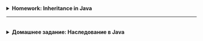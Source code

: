 <details style="padding-top: 18px">
  <summary><b>Homework: Inheritance in Java</b></summary>

## **Task: Implement Inheritance in Real-Life Scenarios**

### **Exercise Goals**
✔️ Learn to use **inheritance** to create a structured class hierarchy.  
✔️ Understand how to **avoid code duplication** and improve reusability.  
✔️ Learn how to **override methods** and use **`super`** to call parent class behavior.  
✔️ Implement **multilevel inheritance**, adding new functionality at each level.

---

## **Part 1: Basic Inheritance – Creating a Class Hierarchy**
🔹 In the first two exercises, create a **base class** and **inherit from it**.  
🔹 Each subclass should extend functionality by **adding new fields and methods**.

```java
// TODO: Create a base class `Animal` with fields `name` and `age`.
// 1. Implement a method `makeSound()` that prints a generic sound.
// 2. Create a subclass `Dog` that overrides `makeSound()` and prints "Bark!".
class Animal {
    private String name;
    private int age;
}
```

---

```java
// TODO: Create a base class `Vehicle` with fields `speed` and `capacity`.
// 1. Implement a method `move()` that prints "The vehicle is moving."
// 2. Create a subclass `Car` that overrides `move()` and prints "The car is driving."
class Vehicle {
    private int speed;
    private int capacity;
}
```

---

## **Part 2: Implementing Multilevel Inheritance**
🔹 In the following exercises, build a **chain of inheritance**, where each class extends the previous one.  
🔹 The final class should **combine functionalities** from all previous levels.

```java
// TODO: Implement a user hierarchy for an online learning platform.
// 1. `User` (base class) contains `username` and `email` fields.
// 2. `Student` extends `User` and adds `studentId`.
// 3. `PremiumStudent` extends `Student` and adds `membershipLevel`.
class User {
    private String username;
    private String email;
}
```

---

```java
// TODO: Implement a payment system hierarchy.
// 1. `PaymentMethod` (base class) contains `accountNumber` and `balance` fields.
// 2. `CreditCard` extends `PaymentMethod` and adds `creditLimit`.
// 3. `GoldCreditCard` extends `CreditCard` and adds `cashbackPercentage`.
class PaymentMethod {
    private String accountNumber;
    private double balance;
}
```

---

## **Part 3: Overriding Methods and Using `super`**
🔹 In these exercises, you need to **override methods** in child classes and use **`super`** to call the parent class method.

```java
// TODO: Override the `work()` method in subclasses and use `super`.
// 1. `Employee` (base class) has a `work()` method that prints "The employee is working."
// 2. `Manager` overrides `work()` and adds "Conducting meetings."
// 3. `Developer` overrides `work()` and adds "Writing code."
class Employee {
    private String name;
    private String position;
}
```

---

```java
// TODO: Override the `applyDiscount()` method and use `super.applyDiscount()`.
// 1. `Product` (base class) contains `name` and `price` fields.
// 2. `Electronics` overrides `applyDiscount()` to reduce the price by 10%.
// 3. `Clothing` overrides `applyDiscount()` to reduce the price by 20% if it's a seasonal sale.
class Product {
    private String name;
    private double price;
}
```

---

## **Instructions**
1. **Create classes** using **inheritance (`extends`)**, avoiding code duplication.
2. **Override methods**, adding specific behavior to subclasses.
3. **Use `super`** in overridden methods to retain parent class functionality.
4. **Build a multilevel hierarchy**, adding new properties and methods at each level.

🚀 **By completing this assignment, you will master key concepts of inheritance in Java!**
</details>

-----

<details style="padding-top: 18px">
  <summary><b>Домашнее задание: Наследование в Java</b></summary>

## **Задание: Реализация наследования в реальных сценариях**

### **Цели упражнения**
✔️ Научиться использовать **наследование** для создания логичной структуры классов.  
✔️ Понять, как **избежать дублирования кода** и **повысить его переиспользуемость**.  
✔️ Научиться **переопределять методы** и использовать **`super`** для вызова родительского поведения.  
✔️ Реализовать **многоуровневое наследование**, добавляя новый функционал на каждом уровне.

---

## **Часть 1: Базовое наследование – создание иерархии классов**
🔹 В первых двух заданиях необходимо создать **базовый класс** и **унаследовать от него**.  
🔹 Каждый подкласс должен расширять функциональность, добавляя **новые поля и методы**.

```java
// TODO: Создать базовый класс `Animal` с полями `name` и `age`.
// 1. Реализовать метод `makeSound()`, который выводит общий звук.
// 2. Создать подкласс `Dog`, который переопределяет `makeSound()` и выводит "Гав!".
class Animal {
    private String name;
    private int age;
}
```

---

```java
// TODO: Создать базовый класс `Vehicle` с полями `speed` и `capacity`.
// 1. Реализовать метод `move()`, который выводит "Транспорт движется."
// 2. Создать подкласс `Car`, который переопределяет `move()` и выводит "Машина едет."
class Vehicle {
    private int speed;
    private int capacity;
}
```

---

## **Часть 2: Реализация многоуровневого наследования**
🔹 В следующих заданиях нужно построить **цепочку наследования**, где каждый класс расширяет предыдущий.  
🔹 Финальный класс должен **объединять функциональность** всех предыдущих уровней.

```java
// TODO: Реализовать иерархию пользователей в онлайн-обучении.
// 1. `User` (базовый класс) содержит `username` и `email`.
// 2. `Student` наследует `User` и добавляет `studentId`.
// 3. `PremiumStudent` наследует `Student` и добавляет `membershipLevel`.
class User {
    private String username;
    private String email;
}
```

---

```java
// TODO: Реализовать иерархию платежных систем.
// 1. `PaymentMethod` (базовый класс) содержит `accountNumber` и `balance`.
// 2. `CreditCard` наследует `PaymentMethod` и добавляет `creditLimit`.
// 3. `GoldCreditCard` наследует `CreditCard` и добавляет `cashbackPercentage`.
class PaymentMethod {
    private String accountNumber;
    private double balance;
}
```

---

## **Часть 3: Переопределение методов и использование `super`**
🔹 В этих заданиях вам нужно **переопределить методы** в дочерних классах и использовать **`super`** для вызова метода родительского класса.

```java
// TODO: Переопределить метод `work()` в подклассах и использовать `super`.
// 1. `Employee` (базовый класс) содержит `work()`, который выводит "Работник выполняет свою работу."
// 2. `Manager` переопределяет `work()` и добавляет "Проводит встречи."
// 3. `Developer` переопределяет `work()` и добавляет "Пишет код."
class Employee {
    private String name;
    private String position;
}
```

---

```java
// TODO: Переопределить метод `applyDiscount()` и использовать `super.applyDiscount()`.
// 1. `Product` (базовый класс) содержит `name` и `price`.
// 2. `Electronics` переопределяет `applyDiscount()`, снижая цену на 10%.
// 3. `Clothing` переопределяет `applyDiscount()`, снижая цену на 20%, если сезонная распродажа.
class Product {
    private String name;
    private double price;
}
```

---

## **Инструкции**
1. **Создайте классы** с использованием **наследования (`extends`)**, избегая дублирования кода.
2. **Переопределите методы**, добавляя специфичное поведение в подклассы.
3. **Используйте `super`** в переопределённых методах, чтобы сохранить функциональность родительского класса.
4. **Постройте многоуровневую иерархию**, добавляя новые свойства и методы на каждом уровне.

🚀 **После выполнения этого задания вы освоите ключевые концепции наследования в Java!**
</details>